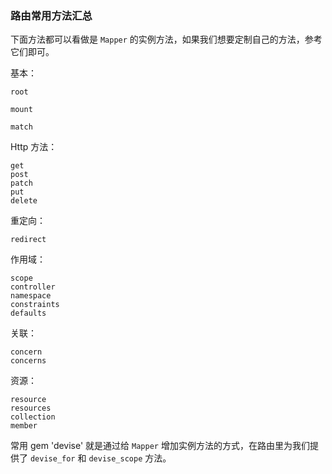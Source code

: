 ### 路由常用方法汇总

下面方法都可以看做是 `Mapper` 的实例方法，如果我们想要定制自己的方法，参考它们即可。

基本：

```
root

mount

match
```

Http 方法：

```
get
post
patch
put
delete
```

重定向：

```
redirect
```

作用域：

```
scope
controller
namespace
constraints
defaults
```

关联：

```
concern
concerns
```

资源：

```
resource
resources
collection
member
```

常用 gem 'devise' 就是通过给 `Mapper` 增加实例方法的方式，在路由里为我们提供了  `devise_for` 和 `devise_scope` 方法。

